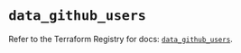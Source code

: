 # `data_github_users`

Refer to the Terraform Registry for docs: [`data_github_users`](https://registry.terraform.io/providers/integrations/github/6.3.0/docs/data-sources/users).
